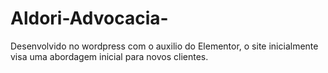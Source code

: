 # Aldori-Advocacia-
Desenvolvido no wordpress com o auxilio do Elementor, o site inicialmente visa uma abordagem inicial para novos clientes. 

